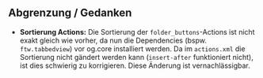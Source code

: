 

## Abgrenzung / Gedanken

- **Sortierung Actions:** Die Sortierung der ``folder_buttons``-Actions ist
    nicht exakt gleich wie vorher, da nun die Dependencies
    (bspw. ``ftw.tabbedview``) vor og.core installiert werden.
    Da im ``actions.xml`` die Sortierung nicht gändert werden kann
    (``insert-after`` funktioniert nicht), ist dies schwierig zu korrigieren.
    Diese Änderung ist vernachlässigbar.
